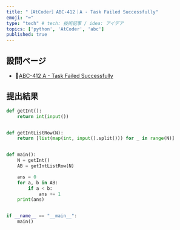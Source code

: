 ```yaml
---
title: "［AtCoder］ABC-412｜A - Task Failed Successfully"
emoji: "⌨️"
type: "tech" # tech: 技術記事 / idea: アイデア
topics: ['python', 'AtCoder', 'abc']
published: true
---
```


## 設問ページ

- 🔗[ABC-412 A - Task Failed Successfully](https://atcoder.jp/contests/abc412/tasks/abc412_a)

## 提出結果

```python
def getInt():
    return int(input())


def getIntListRow(N):
    return [list(map(int, input().split())) for _ in range(N)]


def main():
    N = getInt()
    AB = getIntListRow(N)

    ans = 0
    for a, b in AB:
        if a < b:
            ans += 1
    print(ans)


if __name__ == "__main__":
    main()
```
